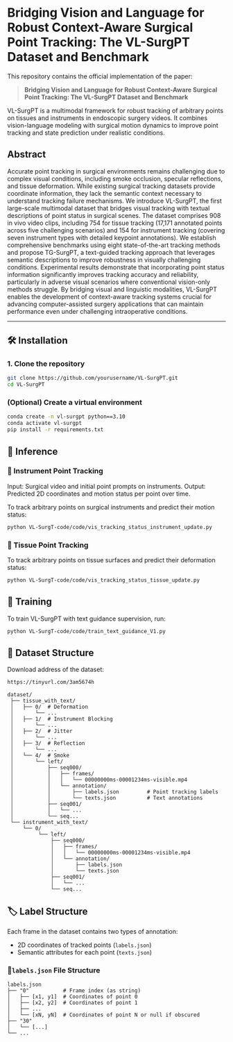 # Bridging Vision and Language for Robust Context-Aware Surgical Point Tracking: The VL-SurgPT Dataset and Benchmark

This repository contains the official implementation of the paper:

> **Bridging Vision and Language for Robust Context-Aware Surgical Point Tracking: The VL-SurgPT Dataset and Benchmark**

VL-SurgPT is a multimodal framework for robust tracking of arbitrary points on tissues and instruments in endoscopic surgery videos. It combines vision-language modeling with surgical motion dynamics to improve point tracking and state prediction under realistic conditions.

## Abstract

Accurate point tracking in surgical environments remains challenging due to complex visual conditions, including smoke occlusion, specular reflections, and tissue deformation. While existing surgical tracking datasets provide coordinate information, they lack the semantic context necessary to understand tracking failure mechanisms. We introduce VL-SurgPT, the first large-scale multimodal dataset that bridges visual tracking with textual descriptions of point status in surgical scenes. The dataset comprises 908 in vivo video clips, including 754 for tissue tracking (17,171 annotated points across five challenging scenarios) and 154 for instrument tracking (covering seven instrument types with detailed keypoint annotations). We establish comprehensive benchmarks using eight state-of-the-art tracking methods and propose TG-SurgPT, a text-guided tracking approach that leverages semantic descriptions to improve robustness in visually challenging conditions. Experimental results demonstrate that incorporating point status information significantly improves tracking accuracy and reliability, particularly in adverse visual scenarios where conventional vision-only methods struggle. By bridging visual and linguistic modalities, VL-SurgPT enables the development of context-aware tracking systems crucial for advancing computer-assisted surgery applications that can maintain performance even under challenging intraoperative conditions.

---

## 🛠 Installation

### 1. Clone the repository

```bash
git clone https://github.com/yourusername/VL-SurgPT.git
cd VL-SurgPT
```

### (Optional) Create a virtual environment
```bash
conda create -n vl-surgpt python==3.10
conda activate vl-surgpt
pip install -r requirements.txt
```

## 🚀 Inference

### 🔹 Instrument Point Tracking

Input: Surgical video and initial point prompts on instruments.
Output: Predicted 2D coordinates and motion status per point over time.

To track arbitrary points on surgical instruments and predict their motion status:
```bash
python VL-SurgT-code/code/vis_tracking_status_instrument_update.py
```

### 🔹 Tissue Point Tracking

To track arbitrary points on tissue surfaces and predict their deformation status:
```bash
python VL-SurgT-code/code/vis_tracking_status_tissue_update.py
```

## 🧠 Training
To train VL-SurgPT with text guidance supervision, run:
```bash
python VL-SurgT-code/code/train_text_guidance_V1.py

```


## 📂 Dataset Structure
Download address of the dataset:
```bash
https://tinyurl.com/3am5674h

```


```
dataset/
 ├── tissue_with_text/
 │   ├── 0/  # Deformation
 │       └── ...
 │   ├── 1/  # Instrument Blocking
 │       └── ...
 │   ├── 2/  # Jitter
 │       └── ...
 │   ├── 3/  # Reflection
 │       └── ...
 │   └── 4/  # Smoke
 │       └── left/
 │           ├── seq000/
 │           │   ├── frames/
 │           │   │   └── 00000000ms-00001234ms-visible.mp4
 │           │   └── annotation/
 │           │       ├── labels.json         # Point tracking labels
 │           │       └── texts.json          # Text annotations
 │           ├── seq001/
 │           │   └── ...
 │           └── seq...
 └── instrument_with_text/
     └── 0/
          └── left/
              ├── seq000/
              │   ├── frames/
              │   │   └── 00000000ms-00001234ms-visible.mp4
              │   └── annotation/
              │       ├── labels.json
              │       └── texts.json
              ├── seq001/
              │   └── ...
              └── seq...
```

## 🏷️ Label Structure

Each frame in the dataset contains two types of annotation:

- 2D coordinates of tracked points (`labels.json`)
- Semantic attributes for each point (`texts.json`)

### 📁`labels.json` File Structure

```
labels.json
├── "0"           # Frame index (as string)
│   ├── [x1, y1]  # Coordinates of point 0
│   ├── [x2, y2]  # Coordinates of point 1
│   ├── ...
│   └── [xN, yN]  # Coordinates of point N or null if obscured
├── "30"
│   └── [...]
└── ...
```
